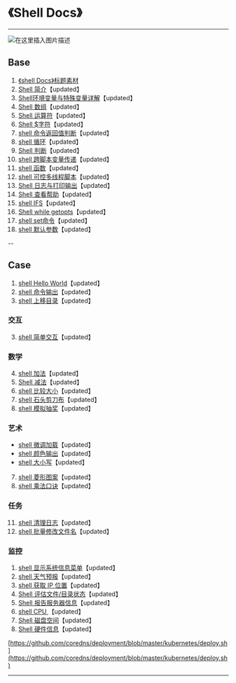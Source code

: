 #  《Shell Docs》



---

![在这里插入图片描述](https://i-blog.csdnimg.cn/blog_migrate/a1125c399c10e1bbdcb04e968baf962e.gif#pic_center)

## Base

 1. [《shell Docs》标题素材](https://blog.csdn.net/xixihahalelehehe/article/details/125353641)
 2. [Shell 简介](https://blog.csdn.net/xixihahalelehehe/article/details/125317235)【updated】
 3. [Shell环境变量与特殊变量详解](https://www.cnblogs.com/liang-io/p/9825363.html)【updated】
 4. [Shell 数组](https://ghostwritten.blog.csdn.net/article/details/113544831)【updated】
 5. [Shell 运算符](https://ghostwritten.blog.csdn.net/article/details/104815152)【updated】
 6. [Shell $字符](https://ghostwritten.blog.csdn.net/article/details/104816057)【updated】
 7. [shell 命令返回值判断](https://ghostwritten.blog.csdn.net/article/details/104819343)【updated】
 8. [shell 循环](https://ghostwritten.blog.csdn.net/article/details/104821484)【updated】
 9. [Shell 判断](https://blog.csdn.net/xixihahalelehehe/article/details/125325593)【updated】
 10. [shell 跨脚本变量传递](https://ghostwritten.blog.csdn.net/article/details/104935683)【updated】
 11. [shell 函数](https://ghostwritten.blog.csdn.net/article/details/104934807)【updated】
 12. [shell 可控多线程脚本](https://ghostwritten.blog.csdn.net/article/details/108797520)【updated】
 13. [Shell 日志与打印输出](https://ghostwritten.blog.csdn.net/article/details/125408678)【updated】
 14. [Shell 查看帮助](https://ghostwritten.blog.csdn.net/article/details/125409688)【updated】
 16. [shell IFS](https://ghostwritten.blog.csdn.net/article/details/110433521)【updated】
 17. [Shell while getopts](https://ghostwritten.blog.csdn.net/article/details/110438010)【updated】
 18. [shell set命令](https://ghostwritten.blog.csdn.net/article/details/112313087)【updated】
 19. [shell 默认参数](https://ghostwritten.blog.csdn.net/article/details/113879875)【updated】

--
## Case

 1. [shell Hello World](https://ghostwritten.blog.csdn.net/article/details/125161443)【updated】
 2. [shell 命令输出](https://ghostwritten.blog.csdn.net/article/details/125162248)【updated】
 5. [shell 上移目录](https://ghostwritten.blog.csdn.net/article/details/125163794)【updated】

###  交互
 3. [shell 简单交互](https://ghostwritten.blog.csdn.net/article/details/125162329)【updated】

###  数学
 4. [shell 加法](https://ghostwritten.blog.csdn.net/article/details/105901300)【updated】
 5. [Shell 减法](https://blog.csdn.net/xixihahalelehehe/article/details/125188842)【updated】
 6. [shell 比较大小](https://ghostwritten.blog.csdn.net/article/details/125161802)【updated】
 7. [shell 石头剪刀布](https://ghostwritten.blog.csdn.net/article/details/105905801)【updated】
 8. [shell 模拟抽奖](https://ghostwritten.blog.csdn.net/article/details/105901511)【updated】

### 艺术

 - [shell 微调加载](https://ghostwritten.blog.csdn.net/article/details/125163280)【updated】
 - [shell 颜色输出](https://ghostwritten.blog.csdn.net/article/details/125163330)【updated】
 - [shell 大小写](https://ghostwritten.blog.csdn.net/article/details/125163397)【updated】
 7. [shell 菱形图案](https://ghostwritten.blog.csdn.net/article/details/125162504)【updated】
 8. [shell 乘法口诀](https://ghostwritten.blog.csdn.net/article/details/105905271)【updated】



###  任务
 11. [shell 清理日志](https://ghostwritten.blog.csdn.net/article/details/125151982)【updated】
 12. [shell 批量修改文件名](https://ghostwritten.blog.csdn.net/article/details/105904255)【updated】

###  监控

 1. [shell 显示系统信息菜单](https://ghostwritten.blog.csdn.net/article/details/125162789)【updated】
 2. [shell 天气预报](https://blog.csdn.net/xixihahalelehehe/article/details/125171445)【updated】
 3. [shell 获取 IP 位置](https://blog.csdn.net/xixihahalelehehe/article/details/125171795)【updated】
 4. [Shell 评估文件/目录状态](https://ghostwritten.blog.csdn.net/article/details/125171875)【updated】
 5. [Shell 报告服务器信息](https://blog.csdn.net/xixihahalelehehe/article/details/125175982)【updated】
 6. [shell CPU ](https://blog.csdn.net/xixihahalelehehe/article/details/125176134)【updated】
 7. [Shell 磁盘空间](https://blog.csdn.net/xixihahalelehehe/article/details/125176250)【updated】
 8. [Shell 硬件信息](https://blog.csdn.net/xixihahalelehehe/article/details/125188593)【updated】


[https://github.com/coredns/deployment/blob/master/kubernetes/deploy.sh](https://github.com/coredns/deployment/blob/master/kubernetes/deploy.sh)


----



